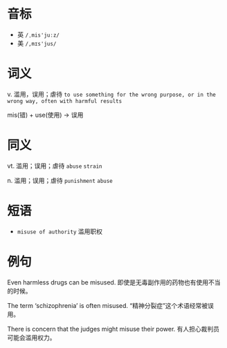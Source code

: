 # 音标

- 英 `/ˌmis'juːz/`
- 美 `/,mɪs'jus/`

# 词义

v. 滥用，误用；虐待
`to use something for the wrong purpose, or in the wrong way, often with harmful results`



mis(错) + use(使用) → 误用

# 同义

vt. 滥用；误用；虐待
`abuse` `strain`

n. 滥用；误用；虐待
`punishment` `abuse`

# 短语

- `misuse of authority` 滥用职权

# 例句

Even harmless drugs can be misused.
即使是无毒副作用的药物也有使用不当的时候。

The term ‘schizophrenia’ is often misused.
“精神分裂症”这个术语经常被误用。

There is concern that the judges might misuse their power.
有人担心裁判员可能会滥用权力。


